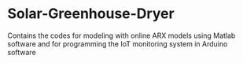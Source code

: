 # Solar-Greenhouse-Dryer
Contains the codes for modeling with online ARX models using Matlab software and for programming the IoT monitoring system in Arduino software
